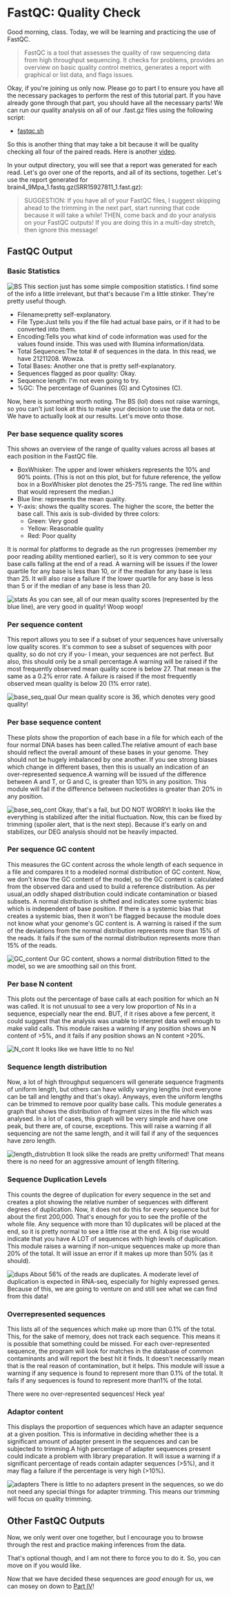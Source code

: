 # FastQC: Quality Check
Good morning, class. Today, we will be learning and practicing the use of FastQC.
> FastQC is a  tool that assesses the quality of raw sequencing data from high throughput sequencing. It checks for problems, provides an overview on basic quality control metrics, generates a report with graphical or list data, and flags issues.

Okay, if you're joining us only now. Please go to part I to ensure you have all the necessary packages to perform the rest of this tutorial part. If you have already gone through that part, you should have all the necessary parts! We can run our quality analysis on all of our .fast.gz files using the following script:
* [fastqc.sh](https://github.com/jtm077/Pressure-Project/blob/main/RNA-Seq%20Tutorial/scripts/fastqc.sh)

So this is another thing that may take a bit because it will be quality checking all four of the paired reads. Here is another [video](https://www.youtube.com/watch?v=zKKKJQ51aoE).

In your output directory, you will see that a report was generated for each read. Let's go over one of the reports, and all of its sections, together. Let's use the report generated for brain4_9Mpa_1.fastq.gz(SRR15927811_1.fast.gz):

> SUGGESTION: If you have all of your FastQC files, I suggest skipping ahead to the trimming in the next part, start running that code because it will take a while! THEN, come back and do your analysis on your FastQC outputs! If you are doing this in a multi-day stretch, then ignore this message!

## FastQC Output
### Basic Statistics
![BS](https://github.com/jtm077/Pressure-Project/blob/main/RNA-Seq%20Tutorial/Photos/FastQC/basic_stats.png)
This section just has some simple composition statistics. I find some of the info a little irrelevant, but that's because I'm a little stinker. They're pretty useful though.

* Filename:pretty self-explanatory.
* File Type:Just tells you if the file had actual base pairs, or if it had to be converted into them.
* Encoding:Tells you what kind of code information was used for the values found inside. This was used with Illumina information/data.
* Total Sequences:The total # of sequences in the data. In this read, we have 21211208. Wowza.
* Total Bases: Another one that is pretty self-explanatory.
* Sequences flagged as poor quality: Okay.
* Sequence length: I'm not even going to try.
* %GC: The percentage of Guanines (G) and Cytosines (C). 

Now, here is something worth noting. The BS (lol) does not raise warnings, so you can't just look at this to make your decision to use the data or not. We have to actually look at our results. Let's move onto those.

### Per base sequence quality scores
This shows an overview of the range of quality values across all bases at each position in the FastQC file.
* BoxWhisker: The upper and lower whiskers represents the 10% and 90% points. (This is not on this plot, but for future reference, the yellow box in a BoxWhisker plot denotes the 25-75% range. The red line within that would represent the median.)
* Blue line: represents the mean quality.
* Y-axis: shows the quality scores. The higher the score, the better the base call. This axis is sub-divided by three colors:
    * Green: Very good
    * Yellow: Reasonable quality
    * Red: Poor quality

It is normal for platforms to degrade as the run progresses (remember my poor reading ability mentioned earlier), so it is very common to see your base calls falling at the end of a read. A warning will be issues if the lower quartile for any base is less than 10, or if the median for any base is less than 25. It will also raise a failure if the lower quartile for any base is less than 5 or if the median of any base is less than 20.

![stats](https://github.com/jtm077/Pressure-Project/blob/main/RNA-Seq%20Tutorial/Photos/FastQC/per_base_seq_qual.png)
As you can see, all of our mean quality scores (represented by the blue line), are very good in quality! Woop woop!

### Per sequence content
This report allows you to see if a subset of your sequences have universally low quality scores. It's common to see a subset of sequences with poor quality, so do not cry if you- I mean, your sequences are not perfect. But also, this should only be a small percentage.A warning will be raised if the most frequently observed mean quality score is below 27. That mean is the same as a 0.2% error rate. A failure is raised if the most frequently observed mean quality is below 20 (1% error rate).

![base_seq_qual](https://github.com/jtm077/Pressure-Project/blob/main/RNA-Seq%20Tutorial/Photos/FastQC/per_seq_qual_scores.png)
Our mean quality score is 36, which denotes very good quality!

### Per base sequence content
These plots show the proportion of each base in a file for which each of the four normal DNA bases has been called.The relative amount of each base should reflect the overall amount of these bases in your genome. They should not be hugely imbalanced by one another. If you see strong biases which change in different bases, then this is usually an indication of an over-represented sequence.A warning will be issued uf the difference between A and T, or G and C, is greater than 10% in any position. This module will fail if the difference between nucleotides is greater than 20% in any position.

![base_seq_cont](https://github.com/jtm077/Pressure-Project/blob/main/RNA-Seq%20Tutorial/Photos/FastQC/per_base_seq_cont.png)
Okay, that's a fail, but DO NOT WORRY! It looks like the everything is stabilized after the initial fluctuation. Now, this can be fixed by trimming (spoiler alert, that is the next step). Because it's early on and stabilizes, our DEG analysis should not be heavily impacted.

### Per sequence GC content 
This measures the GC content across the whole length of each sequence in a file and compares it to a modeled normal distribution of GC content. Now, we don't know the GC content of the model, so the GC content is calculated from the observed dara and used to build a reference distribution. As per usual,an oddly shaped distribution could indicate contamination or biased subsets. A normal distribution is shifted and indicates some systemic bias which is independent of base position. If there is a systemic bias that creates a systemic bias, then it won't be flagged because the module does not know what your genome's GC content is. A warning is raised if the sum of the deviations from the normal distribution represents more than 15% of the reads. It fails if the sum of the normal distribution represents more than 15% of the reads.

![GC_content](https://github.com/jtm077/Pressure-Project/blob/main/RNA-Seq%20Tutorial/Photos/FastQC/per_seq_GC_cont.png)
Our GC content, shows a normal distribution fitted to the model, so we are smoothing sail on this front.

### Per base N content
This plots out the percentage of base calls at each position for which an N was called. It is not unusual to see a very low proportion of Ns in a sequence, especially near the end. BUT, if it rises above a few percent, it could suggest that the analysis was unable to interpret data well enough to make valid calls. This module raises a warning if any position shows an N content of >5%, and it fails if any position shows an N content >20%.

![N_cont](https://github.com/jtm077/Pressure-Project/blob/main/RNA-Seq%20Tutorial/Photos/FastQC/per_base_N_cont.png)
It looks like we have little to no Ns!

### Sequence length distribution
Now, a lot of high throughput sequencers will generate sequence fragments of uniform length, but others can have wildly varying lengths (not everyone can be tall and lengthy and that's okay). Anyways, even the uniform lengths can be trimmed to remove poor quality base calls. This module generates a graph that shows the distribution of fragment sizes in the file which was analysed. In a lot of cases, this graph will be very simple and have one peak, but there are, of course, exceptions. This will raise a warning if all sequencing are not the same length, and it will fail if any of the sequences have zero length.

![length_distrubtion](https://github.com/jtm077/Pressure-Project/blob/main/RNA-Seq%20Tutorial/Photos/FastQC/seq_length_distr.png)
It look slike the reads are pretty uniformed! That means there is no need for an aggressive amount of length filtering. 

### Sequence Duplication Levels
This counts the degree of duplication for every sequence in the set and creates a plot showing the relative number of sequences with different degrees of duplication. Now, it does not do this for every sequence but for about the first 200,000. That's enough for you to see the profile of the whole file. Any sequence with more than 10 duplicates will be placed at the end, so it is pretty normal to see a little rise at the end. A big rise would indicate that you have A LOT of sequences with high levels of duplication. This module raises a warning if non-unique sequences make up more than 20% of the total. It will issue an error if it makes up more than 50% (as it should).

![dups](https://github.com/jtm077/Pressure-Project/blob/main/RNA-Seq%20Tutorial/Photos/FastQC/seq_dup_levels.png)
About 56% of the reads are duplicates. A moderate level of duplication is expected in RNA-seq, especially for highly expressed genes. Because of this, we are going to venture on and still see what we can find from this data!

### Overrepresented sequences
This lists all of the sequences which make up more than 0.1% of the total. This, for the sake of memory, does not track each sequence. This means it is possible that something could be missed. For each over-represented sequence, the program will look for matches in the database of common contaminants and will report the best hit it finds. It doesn't necessarily mean that is the real reason of contamination, but it helps. This module will issue a warning if any sequence is found to represent more than 0.1% of the total. It fails if any sequences is found to represent more than1% of the total.

There were no over-represented sequences! Heck yea!

### Adaptor content
This displays the proportion of sequences which have an adapter sequence at a given position. This is informative in deciding whether thee is a significant amount of adapter present in the sequences and can be subjected to trimming.A high percentage of adapter sequences present could indicate a problem with library preparation. It will issue a warning if a significant percentage of reads contain adapter sequences (>5%), and it may flag a failure if the percentage is very high (>10%).

![adapters](https://github.com/jtm077/Pressure-Project/blob/main/RNA-Seq%20Tutorial/Photos/FastQC/adapter_cont.png)
There is little to no adapters present in the sequences, so we do not need any special things for adapter trimming. This means our trimming will focus on quality trimming. 

## Other FastQC Outputs
Now, we only went over one together, but I encourage you to browse through the rest and practice making inferences from the data.

That's optional though, and I am not there to force you to do it. So, you can move on if you would like.

Now that we have decided these sequences are _good enough_ for us, we can mosey on down to [Part IV](https://github.com/jtm077/Pressure-Project/blob/main/RNA-Seq%20Tutorial/Part%20IV.md)! 
